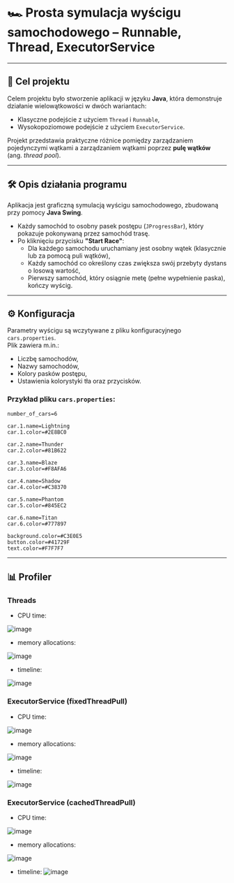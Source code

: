 # 🏎️ Prosta symulacja wyścigu samochodowego – Runnable, Thread, ExecutorService

---

## 🎯 Cel projektu

Celem projektu było stworzenie aplikacji w języku **Java**, która demonstruje działanie wielowątkowości w dwóch wariantach:

- Klasyczne podejście z użyciem `Thread` i `Runnable`,
- Wysokopoziomowe podejście z użyciem `ExecutorService`.

Projekt przedstawia praktyczne różnice pomiędzy zarządzaniem pojedynczymi wątkami a zarządzaniem wątkami poprzez **pulę wątków** (ang. _thread pool_).

---

## 🛠️ Opis działania programu

Aplikacja jest graficzną symulacją wyścigu samochodowego, zbudowaną przy pomocy **Java Swing**.

- Każdy samochód to osobny pasek postępu (`JProgressBar`), który pokazuje pokonywaną przez samochód trasę.
- Po kliknięciu przycisku **"Start Race"**:
  - Dla każdego samochodu uruchamiany jest osobny wątek (klasycznie lub za pomocą puli wątków),
  - Każdy samochód co określony czas zwiększa swój przebyty dystans o losową wartość,
  - Pierwszy samochód, który osiągnie metę (pełne wypełnienie paska), kończy wyścig.

---

## ⚙️ Konfiguracja

Parametry wyścigu są wczytywane z pliku konfiguracyjnego `cars.properties`.  
Plik zawiera m.in.:

- Liczbę samochodów,
- Nazwy samochodów,
- Kolory pasków postępu,
- Ustawienia kolorystyki tła oraz przycisków.

### Przykład pliku `cars.properties`:

```properties
number_of_cars=6

car.1.name=Lightning
car.1.color=#2E8BC0

car.2.name=Thunder
car.2.color=#81B622

car.3.name=Blaze
car.3.color=#F8AFA6

car.4.name=Shadow
car.4.color=#C38370

car.5.name=Phantom
car.5.color=#845EC2

car.6.name=Titan
car.6.color=#777897

background.color=#C3E0E5
button.color=#41729F
text.color=#F7F7F7
```
---

## 📊 Profiler

### Threads

- CPU time:

![image](https://github.com/user-attachments/assets/9ad5b0d1-872f-4b9e-a68e-0b900e697014)

- memory allocations:

![image](https://github.com/user-attachments/assets/0ee89463-60c7-477d-9309-e24e3283da31)

- timeline:

![image](https://github.com/user-attachments/assets/1cdf4fb2-5499-4775-b1aa-64580c317647)

### ExecutorService (fixedThreadPull)

- CPU time:

![image](https://github.com/user-attachments/assets/8e21c1fd-7b34-401b-a9ae-8ecc9e713cf7)

- memory allocations:

![image](https://github.com/user-attachments/assets/7cf3fa19-9c06-4146-95ec-8dd2a752a6b0)

- timeline:

![image](https://github.com/user-attachments/assets/8dc2937c-a603-4606-84b3-3a0c194a02fc)

### ExecutorService (cachedThreadPull)

- CPU time:

![image](https://github.com/user-attachments/assets/6a3a5096-ac96-4231-9bcf-86c8a5e28733)

- memory allocations:

![image](https://github.com/user-attachments/assets/28f0a40a-174f-4503-9373-da620cf42a82)

- timeline:
![image](https://github.com/user-attachments/assets/0d3f6662-2ab1-4e98-91da-369330d8c6c6)
